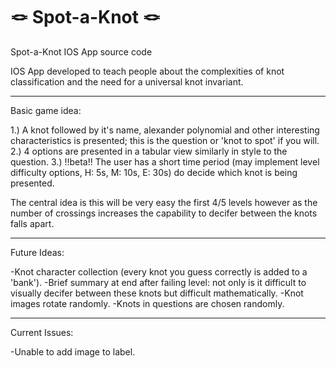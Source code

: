 # 🪢 Spot-a-Knot 🪢
Spot-a-Knot IOS App source code


IOS App developed to teach people about the complexities of knot classification and the need for a universal knot invariant.

-----------------------------------------------------------------------------------------------------------------------------------

Basic game idea:

1.) A knot followed by it's name, alexander polynomial and other interesting characteristics is presented; this is the question or 'knot to spot' if you will.
2.) 4 options are presented in a tabular view similarly in style to the question. 
3.) !!beta!! The user has a short time period (may implement level difficulty options, H: 5s, M: 10s, E: 30s) do decide which knot is being presented.

The central idea is this will be very easy the first 4/5 levels however as the number of crossings increases the capability to decifer between the knots falls apart.

-----------------------------------------------------------------------------------------------------------------------------------

Future Ideas:

-Knot character collection (every knot you guess correctly is added to a 'bank').
-Brief summary at end after failing level: not only is it difficult to visually decifer between these knots but difficult mathematically.
-Knot images rotate randomly.
-Knots in questions are chosen randomly.


-----------------------------------------------------------------------------------------------------------------------------------

Current Issues:

-Unable to add image to label.
